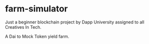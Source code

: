 # farm-simulator
Just a beginner blockchain project by Dapp University assigned to all Creatives In Tech.

A Dai to Mock Token yield farm. 
